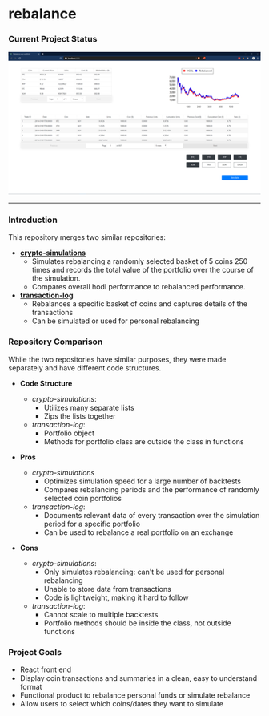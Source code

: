# rebalance

### Current Project Status
![Current front end](data/screenshots/2019.07.30.PNG)

---

### Introduction
This repository merges two similar repositories:
* __[crypto-simulations](https://github.com/cartercarlson/crypto-simulations)__
  * Simulates rebalancing a randomly selected basket of 5 coins 250 times and records the total value of the portfolio
    over the course of the simulation.
  * Compares overall hodl performance to rebalanced performance.
* __[transaction-log](https://github.com/cartercarlson/transaction-log)__
  * Rebalances a specific basket of coins and captures details of the transactions
  * Can be simulated or used for personal rebalancing

### Repository Comparison
While the two repositories have similar purposes, they were made separately and have different code structures.
* __Code Structure__
  * _crypto-simulations_:
    * Utilizes many separate lists
    * Zips the lists together
  * _transaction-log_:
    * Portfolio object
    * Methods for portfolio class are outside the class in functions
* __Pros__
  - _crypto-simulations_
    * Optimizes simulation speed for a large number of backtests
    * Compares rebalancing periods and the performance of randomly selected coin portfolios
  * _transaction-log_:
    * Documents relevant data of every transaction over the simulation period for a specific portfolio
    * Can be used to rebalance a real portfolio on an exchange

* __Cons__
  * _crypto-simulations_:
    * Only simulates rebalancing: can't be used for personal rebalancing
    * Unable to store data from transactions
    * Code is lightweight, making it hard to follow
  * _transaction-log_:
    * Cannot scale to multiple backtests
    * Portfolio methods should be inside the class, not outside functions


### Project Goals
* React front end
* Display coin transactions and summaries in a clean, easy to understand
format
* Functional product to rebalance personal funds or simulate rebalance
* Allow users to select which coins/dates they want to simulate
